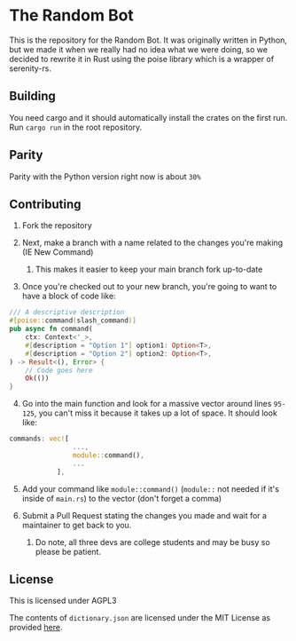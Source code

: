 # The Random Bot

This is the repository for the Random Bot. It was originally written in Python, but we made it when we really had no
idea what we were doing, so we decided to rewrite it in Rust using the poise library which is a wrapper of serenity-rs.

## Building

You need cargo and it should automatically install the crates on the first run. Run `cargo run` in the root repository.

## Parity

Parity with the Python version right now is about `30%`

## Contributing

1. Fork the repository

2. Next, make a branch with a name related to the changes you're making (IE New Command)
   1. This makes it easier to keep your main branch fork up-to-date

3. Once you're checked out to your new branch, you're going to want to have a block of code like:
```rust
/// A descriptive description
#[poise::command(slash_command)]
pub async fn command(
    ctx: Context<'_>,
    #[description = "Option 1"] option1: Option<T>,
    #[description = "Option 2"] option2: Option<T>,
) -> Result<(), Error> {
    // Code goes here
    Ok(())
}
```

4. Go into the main function and look for a massive vector around lines `95-125`, you can't miss it because it takes up a lot of space. It should look like:
```rs
commands: vec![
                ...,
                module::command(),
                ...
            ],
```

5. Add your command like `module::command()` (`module::` not needed if it's inside of `main.rs`) to the vector (don't forget a comma)

6. Submit a Pull Request stating the changes you made and wait for a maintainer to get back to you. 
   1. Do note, all three devs are college students and may be busy so please be patient.

## License

This is licensed under AGPL3

The contents of `dictionary.json` are licensed under the MIT License as provided [here](https://github.com/adambom/dictionary).